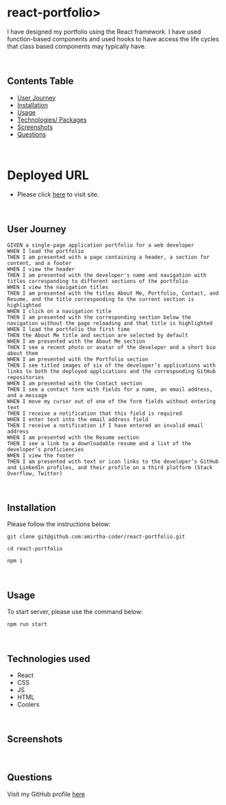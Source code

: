 # react-portfolio>

I have designed my portfolio using the React framework. I have used function-based components and used hooks to have access the life cycles that class based components may typically have.

<br>

## Contents Table

- [User Journey](#user-journey)
- [Installation](#installation)
- [Usage](#usage)
- [Technologies/ Packages](#technologies-used)
- [Screenshots](#screenshots)
- [Questions](#questions)

<br>

# Deployed URL

- Please click [here](https://amirtha-coder.github.io/react-portfolio/) to visit site.

<br>

## User Journey

```
GIVEN a single-page application portfolio for a web developer
WHEN I load the portfolio
THEN I am presented with a page containing a header, a section for content, and a footer
WHEN I view the header
THEN I am presented with the developer's name and navigation with titles corresponding to different sections of the portfolio
WHEN I view the navigation titles
THEN I am presented with the titles About Me, Portfolio, Contact, and Resume, and the title corresponding to the current section is highlighted
WHEN I click on a navigation title
THEN I am presented with the corresponding section below the navigation without the page reloading and that title is highlighted
WHEN I load the portfolio the first time
THEN the About Me title and section are selected by default
WHEN I am presented with the About Me section
THEN I see a recent photo or avatar of the developer and a short bio about them
WHEN I am presented with the Portfolio section
THEN I see titled images of six of the developer’s applications with links to both the deployed applications and the corresponding GitHub repositories
WHEN I am presented with the Contact section
THEN I see a contact form with fields for a name, an email address, and a message
WHEN I move my cursor out of one of the form fields without entering text
THEN I receive a notification that this field is required
WHEN I enter text into the email address field
THEN I receive a notification if I have entered an invalid email address
WHEN I am presented with the Resume section
THEN I see a link to a downloadable resume and a list of the developer’s proficiencies
WHEN I view the footer
THEN I am presented with text or icon links to the developer’s GitHub and LinkedIn profiles, and their profile on a third platform (Stack Overflow, Twitter)
```

<br>

## Installation

Please follow the instructions below:

```
git clone git@github.com:amirtha-coder/react-portfolio.git

cd react-portfolio

npm i
```

<br>

## Usage

To start server, please use the command below:

```
npm run start
```

<br>

## Technologies used

- React
- CSS
- JS
- HTML
- Coolers

<br>

## Screenshots

<br>

## Questions

Visit my GitHub profile [here](https://github.com/amirtha-coder)
